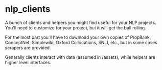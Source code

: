 # nlp_clients

A bunch of clients and helpers you might find useful for your NLP projects. You'll need to customize for your project, but it will get the ball rolling.

For the most part you'll have to download your own copies of PropBank, ConceptNet, Simplewiki, Oxford Collocations, SNLI, etc., but in some cases scrapers are provided.

Generally clients interact with data (assumed in /assets), while helpers are higher level interfaces.
